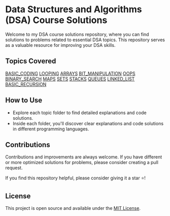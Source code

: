 # Data Structures and Algorithms (DSA) Course Solutions

Welcome to my DSA course solutions repository, where you can find solutions to problems related to essential DSA topics. This repository serves as a valuable resource for improving your DSA skills.

## Topics Covered

[BASIC_CODING](BASIC_CODING)
[LOOPING](LOOPS)
[ARRAYS](ARRAYS)
[BIT_MANIPULATION](BIT_MANIPULATION)
[OOPS](OOPS)
[BINARY_SEARCH](BINARY_SEARCH)
[MAPS](MAPS)
[SETS](SETS)
[STACKS](STACKS)
[QUEUES](QUEUES)
[LINKED_LIST](LINKED_LIST)
[BASIC_RECURSION](BASIC_RECURSION)

## How to Use

- Explore each topic folder to find detailed explanations and code solutions.
- Inside each folder, you'll discover clear explanations and code solutions in different programming languages.

## Contributions

Contributions and improvements are always welcome. If you have different or more optimized solutions for problems, please consider creating a pull request.

If you find this repository helpful, please consider giving it a star ⭐!

## License

This project is open source and available under the [MIT License](LICENSE).
